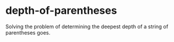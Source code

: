 # depth-of-parentheses
Solving the problem of determining the deepest depth of a string of parentheses goes.
